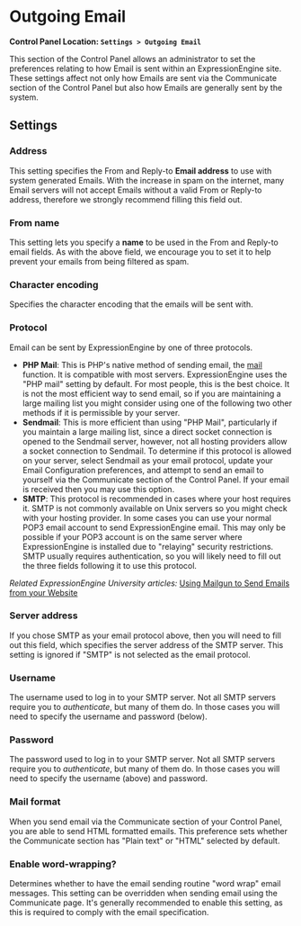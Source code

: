 <!--
    This source file is part of the open source project
    ExpressionEngine User Guide (https://github.com/ExpressionEngine/ExpressionEngine-User-Guide)

    @link      https://expressionengine.com/
    @copyright Copyright (c) 2003-2020, Packet Tide, LLC (https://packettide.com)
    @license   https://expressionengine.com/license Licensed under Apache License, Version 2.0
-->

# Outgoing Email

**Control Panel Location: `Settings > Outgoing Email`**

This section of the Control Panel allows an administrator to set the preferences relating to how Email is sent within an ExpressionEngine site. These settings affect not only how Emails are sent via the Communicate section of the Control Panel but also how Emails are generally sent by the system.

## Settings

### Address

This setting specifies the From and Reply-to **Email address** to use with system generated Emails. With the increase in spam on the internet, many Email servers will not accept Emails without a valid From or Reply-to address, therefore we strongly recommend filling this field out.

### From name

This setting lets you specify a **name** to be used in the From and Reply-to email fields. As with the above field, we encourage you to set it to help prevent your emails from being filtered as spam.

### Character encoding

Specifies the character encoding that the emails will be sent with.

### Protocol

Email can be sent by ExpressionEngine by one of three protocols.

- **PHP Mail**: This is PHP's native method of sending email, the [mail](http://us2.php.net/manual/en/function.mail.php) function. It is compatible with most servers. ExpressionEngine uses the "PHP mail" setting by default. For most people, this is the best choice. It is not the most efficient way to send email, so if you are maintaining a large mailing list you might consider using one of the following two other methods if it is permissible by your server.
- **Sendmail**: This is more efficient than using "PHP Mail", particularly if you maintain a large mailing list, since a direct socket connection is opened to the Sendmail server, however, not all hosting providers allow a socket connection to Sendmail. To determine if this protocol is allowed on your server, select Sendmail as your email protocol, update your Email Configuration preferences, and attempt to send an email to yourself via the Communicate section of the Control Panel. If your email is received then you may use this option.
- **SMTP**: This protocol is recommended in cases where your host requires it. SMTP is not commonly available on Unix servers so you might check with your hosting provider. In some cases you can use your normal POP3 email account to send ExpressionEngine email. This may only be possible if your POP3 account is on the same server where ExpressionEngine is installed due to "relaying" security restrictions. SMTP usually requires authentication, so you will likely need to fill out the three fields following it to use this protocol.

*Related ExpressionEngine University articles:* [Using Mailgun to Send Emails from your Website](https://u.expressionengine.com/article/using-mailgun-to-send-emails-from-your-website)

### Server address

If you chose SMTP as your email protocol above, then you will need to fill out this field, which specifies the server address of the SMTP server. This setting is ignored if "SMTP" is not selected as the email protocol.

### Username

The username used to log in to your SMTP server. Not all SMTP servers require you to _authenticate_, but many of them do. In those cases you will need to specify the username and password (below).

### Password

The password used to log in to your SMTP server. Not all SMTP servers require you to _authenticate_, but many of them do. In those cases you will need to specify the username (above) and password.

### Mail format

When you send email via the Communicate section of your Control Panel, you are able to send HTML formatted emails. This preference sets whether the Communicate section has "Plain text" or "HTML" selected by default.

### Enable word-wrapping?

Determines whether to have the email sending routine "word wrap" email messages. This setting can be overridden when sending email using the Communicate page. It's generally recommended to enable this setting, as this is required to comply with the email specification.
